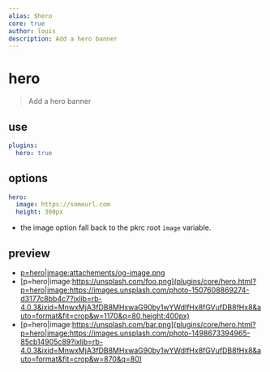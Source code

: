```yaml
---
alias: $hero
core: true
author: louis
description: Add a hero banner
---
```

# hero

> Add a hero banner

## use

```yaml
plugins:
  hero: true
```


## options

```yaml
hero:
  image: https://someurl.com
  height: 300px
```

- the image option fall back to the pkrc root `image` variable.


## preview

- [p=hero|image:attachements/og-image.png](plugins/core/hero.html?p=hero|image:attachements/og-image.png)
- [p=hero|image:https://unsplash.com/foo.png](plugins/core/hero.html?p=hero|image:https://images.unsplash.com/photo-1507608869274-d3177c8bb4c7?ixlib=rb-4.0.3&ixid=MnwxMjA3fDB8MHxwaG90by1wYWdlfHx8fGVufDB8fHx8&auto=format&fit=crop&w=1170&q=80,height:400px)
- [p=hero|image:https://unsplash.com/bar.png](plugins/core/hero.html?p=hero|image:https://images.unsplash.com/photo-1498673394965-85cb14905c89?ixlib=rb-4.0.3&ixid=MnwxMjA3fDB8MHxwaG90by1wYWdlfHx8fGVufDB8fHx8&auto=format&fit=crop&w=870&q=80)

